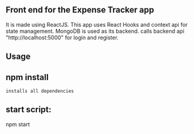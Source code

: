 ## Front end for the Expense Tracker app

It is made using ReactJS. This app uses React Hooks and context api for state management.
MongoDB is used as its backend. calls backend api "http://localhost:5000" for login and register.

## Usage 

## npm install
    installs all dependencies

## start script:

npm start



